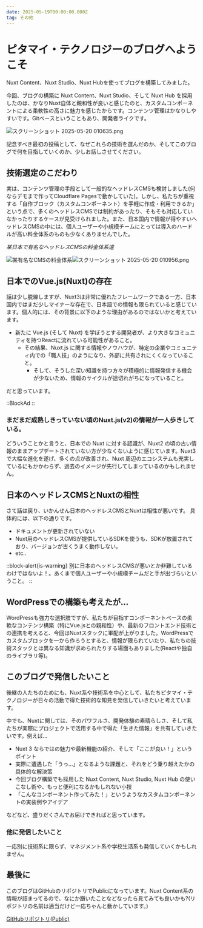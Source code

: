 ```yaml
---
date: 2025-05-19T00:00:00.000Z
tag: その他
---
```


# ピタマイ・テクノロジーのブログへようこそ

Nuxt Content、Nuxt Studio、Nuxt Hubを使ってブログを構築してみました。

今回、ブログの構築に Nuxt Content、Nuxt Studio、そして Nuxt Hub を採用したのは、かなりNuxt自体と親和性が良いと感じたのと、カスタムコンポーネントによる柔軟性の高さに魅力を感じたからです。コンテンツ管理はかなりしやすいです。Gitベースということもあり、開発者ライクです。

![スクリーンショット 2025-05-20 010635.png](/media/s2.png)

記念すべき最初の投稿として、なぜこれらの技術を選んだのか、そしてこのブログで何を目指していくのか、少しお話しさせてください。

## 技術選定のこだわり

実は、コンテンツ管理の手段として一般的なヘッドレスCMSも検討しました(何ならデモまで作ってCloudflare Pagesで動かしていた)。しかし、私たちが重視する「自作ブロック（カスタムコンポーネント）を手軽に作成・利用できるか」という点で、多くのヘッドレスCMSでは制約があったり、そもそも対応していなかったりするケースが見受けられました。また、日本国内で情報が得やすいヘッドレスCMSの中には、個人ユーザーや小規模チームにとっては導入のハードルが高い料金体系のものも少なくありませんでした。

*某日本で有名なヘッドレスCMSの料金体系達*

![某有名なCMSの料金体系](/media/s1.png)![スクリーンショット 2025-05-20 010956.png](/media/3s.png)

## 日本でのVue.js(Nuxt)の存在

話は少し脱線しますが、Nuxt3は非常に優れたフレームワークである一方、日本国内ではまだ少しマイナーな存在で、日本語での情報も限られていると感じています。個人的には、その背景に以下のような理由があるのではないかと考えています。

- 新たに Vue.js (そして Nuxt) を学ぼうとする開発者が、より大きなコミュニティを持つReactに流れている可能性があること。
  - その結果、Nuxt.js に関する情報やノウハウが、特定の企業やコミュニティ内での「職人技」のようになり、外部に共有されにくくなっていること。
    - そして、そうした深い知識を持つ方々が積極的に情報発信する機会が少ないため、情報のサイクルが途切れがちになっていること。

だと思っています。

::BlockAd
::

### まだまだ成熟しきっていない頃のNuxt.js(v2)の情報が一人歩きしている。

どういうことかと言うと、日本での Nuxt に対する認識が、Nuxt2 の頃の古い情報のままアップデートされていない方が少なくないように感じています。Nuxt3 で大幅な進化を遂げ、多くの点が改善され、Nuxt 周辺のエコシステムも充実しているにもかかわらず、過去のイメージが先行してしまっているのかもしれません。

## 日本のヘッドレスCMSとNuxtの相性

さて話は戻り、いかんせん日本のヘッドレスCMSとNuxtは相性が悪いです。
具体的には、以下の通りです。

- ドキュメントが更新されていない
- Nuxt用のヘッドレスCMSが提供しているSDKを使うも、SDKが放置されており、バージョンが古くうまく動作しない。
- etc..

::block-alert{is-warning}
別に日本のヘッドレスCMSが悪いとか非難しているわけではないよ！。あくまで個人ユーザーや小規模チームだと手が出づらいということ。
::

## WordPressでの構築も考えたが…

WordPressも強力な選択肢ですが、私たちが目指すコンポーネントベースの柔軟なコンテンツ構築（特にVue.jsとの親和性）や、最新のフロントエンド技術との連携を考えると、今回はNuxtスタックに軍配が上がりました。WordPressでカスタムブロックを一から作ろうとすると、情報が限られていたり、私たちの技術スタックとは異なる知識が求められたりする場面もありました(Reactや独自のライブラリ等)。

## このブログで発信したいこと

後継の人たちのためにも、Nuxt系や技術系を中心として、私たちピタマイ・テクノロジーが日々の活動で得た技術的な知見を発信していきたいと考えています。

中でも、Nuxtに関しては、そのパワフルさ、開発体験の素晴らしさ、そして私たちが実際にプロジェクトで活用する中で得た「生きた情報」を共有していきたいです。例えば…

- Nuxt 3 ならではの魅力や最新機能の紹介、そして「ここが良い！」というポイント
- 実際に遭遇した「うっ…」となるような課題と、それをどう乗り越えたかの具体的な解決策
- 今回ブログ構築でも採用した Nuxt Content, Nuxt Studio, Nuxt Hub の使いこなし術や、もっと便利になるかもしれない小技
- 「こんなコンポーネント作ってみた！」というようなカスタムコンポーネントの実装例やアイデア

などなど、盛りだくさんでお届けできればと思っています。

### 他に発信したいこと

一応別に技術系に限らず、マネジメント系や学校生活系も発信していくかもしれません。

## 最後に

このブログはGitHubのリポジトリでPublicになっています。Nuxt Content系の情報が詰まってるので、なにか躓いたことなどなったら見てみても良いかも?(リポジトリの名前は適当だけど一応ちゃんと動かしています。)

[GitHubリポジトリ(Public)](https://github.com/otusoa/nuxt-cms-test)
